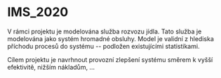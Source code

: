 # IMS_2020

V rámci projektu je modelována služba rozvozu jídla. Tato služba je modelována jako systém hromadné obsluhy. Model je validní z hlediska příchodu procesů do systému -- podložen existujícími statistikami. 

Cílem projektu je navrhnout provozní zlepšení systému směrem k vyšší efektivitě, nižším nákladům, …
